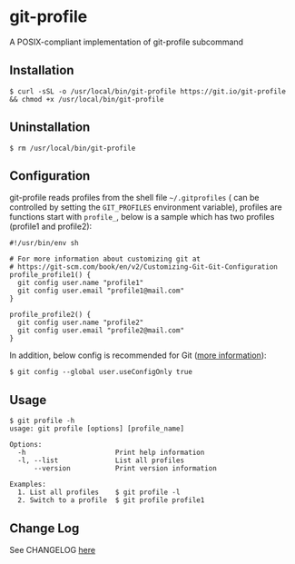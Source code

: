 # git-profile

A POSIX-compliant implementation of git-profile subcommand

## Installation

```
$ curl -sSL -o /usr/local/bin/git-profile https://git.io/git-profile && chmod +x /usr/local/bin/git-profile
```

## Uninstallation

```
$ rm /usr/local/bin/git-profile
```

## Configuration

git-profile reads profiles from the shell file `~/.gitprofiles` ( can be controlled by setting the `GIT_PROFILES` environment variable), profiles are functions start with `profile_`, below is a sample which has two profiles (profile1 and profile2):

```shell
#!/usr/bin/env sh

# For more information about customizing git at
# https://git-scm.com/book/en/v2/Customizing-Git-Git-Configuration
profile_profile1() {
  git config user.name "profile1"
  git config user.email "profile1@mail.com"
}

profile_profile2() {
  git config user.name "profile2"
  git config user.email "profile2@mail.com"
}
```

In addition, below config is recommended for Git ([more information](https://git-scm.com/docs/git-config#git-config-useruseConfigOnly)):

```
$ git config --global user.useConfigOnly true
```

## Usage

```
$ git profile -h
usage: git profile [options] [profile_name]

Options:
  -h                      Print help information
  -l, --list              List all profiles
      --version           Print version information

Examples:
  1. List all profiles    $ git profile -l
  2. Switch to a profile  $ git profile profile1
```

## Change Log

See CHANGELOG [here](CHANGELOG.md)
